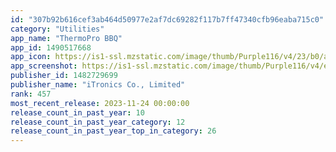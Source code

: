 ```yaml
---
id: "307b92b616cef3ab464d50977e2af7dc69282f117b7ff47340cfb96eaba715c0"
category: "Utilities"
app_name: "ThermoPro BBQ"
app_id: 1490517668
app_icon: https://is1-ssl.mzstatic.com/image/thumb/Purple116/v4/23/b0/a7/23b0a718-53f5-4ab9-39de-1e805d75fbf0/AppIcon-0-0-1x_U007emarketing-0-7-0-85-220.png/1024x1024bb.png
app_screenshot: https://is1-ssl.mzstatic.com/image/thumb/Purple116/v4/e6/97/e4/e697e456-327a-07ca-9c6e-65c8f68a0c4d/pr_source.png/1242x2688bb.png
publisher_id: 1482729699
publisher_name: "iTronics Co., Limited"
rank: 457
most_recent_release: 2023-11-24 00:00:00
release_count_in_past_year: 10
release_count_in_past_year_category: 12
release_count_in_past_year_top_in_category: 26
---
```

